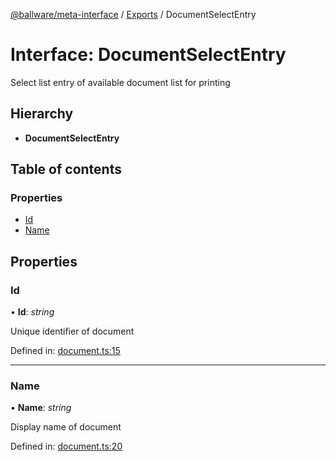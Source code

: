 [@ballware/meta-interface](../README.md) / [Exports](../modules.md) / DocumentSelectEntry

# Interface: DocumentSelectEntry

Select list entry of available document list for printing

## Hierarchy

* **DocumentSelectEntry**

## Table of contents

### Properties

- [Id](documentselectentry.md#id)
- [Name](documentselectentry.md#name)

## Properties

### Id

• **Id**: *string*

Unique identifier of document

Defined in: [document.ts:15](https://github.com/frankball/ballware-meta-interface/blob/08dd5e4/src/document.ts#L15)

___

### Name

• **Name**: *string*

Display name of document

Defined in: [document.ts:20](https://github.com/frankball/ballware-meta-interface/blob/08dd5e4/src/document.ts#L20)
